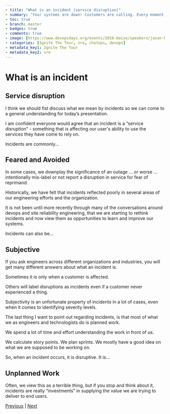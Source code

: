 ```yaml
---
- title: "What is an incident (service disruption)"
- summary: "Your systems are down! Customers are calling. Every moment counts. What do you do?"
- toc: true
- branch: master
- badges: true
- comments: true
- image: [https://www.devopsdays.org/events/2016-boise/speakers/jason-hand.jpg]
- categories: [Ignite The Tour, sre, chatops, devops]
- metadata_key1: Ignite The Tour
- metadata_key2: sre
---
```


# What is an incident

## Service disruption

I think we should fist discuss what we mean by incidents so we can come to a general understanding for today’s presentation.

I am confident everyone would agree that an incident is a “service disruption” - something that is affecting our user's ability to use the services they have come to rely on.

Incidents are commonly...

## Feared and Avoided  

In some cases, we downplay the significance of an outage ... or worse ... intentionally mis-label or not report a disruption in service for fear of reprimand.

Historically, we have felt that incidents reflected poorly in several areas of our engineering efforts and the organization.  

It is not been until more recently through many of the conversations around devops and site reliability engineering, that we are starting to rethink incidents and now view them as opportunities to learn and improve our systems.

Incidents can also be...

## Subjective

If you ask engineers across different organizations and industries, you will get many different answers about what an incident is.

Sometimes it is only when a customer is affected.

Others will label disruptions as incidents even if a customer never experienced a thing.

Subjectivity is an unfortunate property of incidents in a lot of cases, even when it comes to identifying severity levels.

The last thing I want to point out regarding incidents, is that most of what we as engineers and technologists do is planned work.  

We spend a lot of time and effort understanding the work in front of us.  

We calculate story points.  We plan sprints. We mostly have a good idea on what we are supposed to be working on.

So, when an incident occurs, it is disruptive. It is...

## Unplanned Work  

Often, we view this as a terrible thing, but if you stop and think about it, incidents are really “investments” in supplying the value we are trying to deliver to end users.

[Previous](2020-02-25-TTR.html) | [Next](2020-02-25-Lifecycle-of-an-Incident.html)